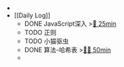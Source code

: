 -
- [[Daily Log]]
	- DONE JavaScript深入 >[🍅 25min](#agenda-pomo://?t=f-1684849653012-1500)
	- TODO 正则
	- TODO 小猫驱虫
	- DONE 算法-哈希表 >[🍅🍅 50min](#agenda-pomo://?t=f-1684830403949-1500%2Cf-1684835272718-1500)
	-